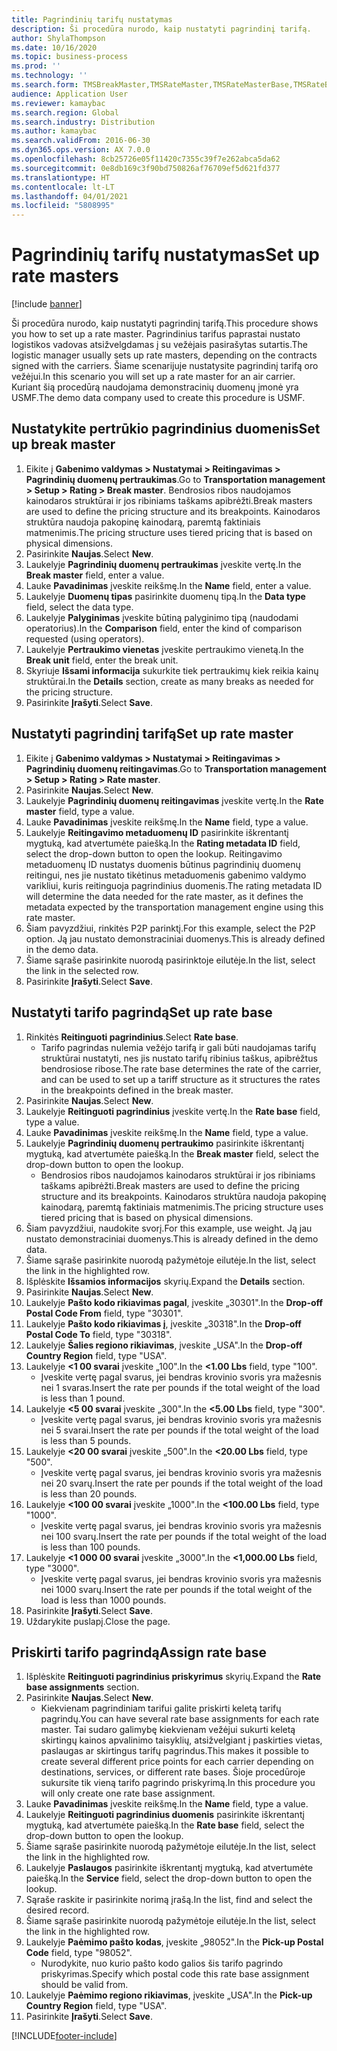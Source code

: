 ```yaml
---
title: Pagrindinių tarifų nustatymas
description: Ši procedūra nurodo, kaip nustatyti pagrindinį tarifą.
author: ShylaThompson
ms.date: 10/16/2020
ms.topic: business-process
ms.prod: ''
ms.technology: ''
ms.search.form: TMSBreakMaster,TMSRateMaster,TMSRateMasterBase,TMSRateBaseType, TMSRouteWorkbench
audience: Application User
ms.reviewer: kamaybac
ms.search.region: Global
ms.search.industry: Distribution
ms.author: kamaybac
ms.search.validFrom: 2016-06-30
ms.dyn365.ops.version: AX 7.0.0
ms.openlocfilehash: 8cb25726e05f11420c7355c39f7e262abca5da62
ms.sourcegitcommit: 0e8db169c3f90bd750826af76709ef5d621fd377
ms.translationtype: HT
ms.contentlocale: lt-LT
ms.lasthandoff: 04/01/2021
ms.locfileid: "5808995"
---
```

# <a name="set-up-rate-masters"></a><span data-ttu-id="7dd09-103">Pagrindinių tarifų nustatymas</span><span class="sxs-lookup"><span data-stu-id="7dd09-103">Set up rate masters</span></span>

[!include [banner](../../includes/banner.md)]

<span data-ttu-id="7dd09-104">Ši procedūra nurodo, kaip nustatyti pagrindinį tarifą.</span><span class="sxs-lookup"><span data-stu-id="7dd09-104">This procedure shows you how to set up a rate master.</span></span> <span data-ttu-id="7dd09-105">Pagrindinius tarifus paprastai nustato logistikos vadovas atsižvelgdamas į su vežėjais pasirašytas sutartis.</span><span class="sxs-lookup"><span data-stu-id="7dd09-105">The logistic manager usually sets up rate masters, depending on the contracts signed with the carriers.</span></span> <span data-ttu-id="7dd09-106">Šiame scenarijuje nustatysite pagrindinį tarifą oro vežėjui.</span><span class="sxs-lookup"><span data-stu-id="7dd09-106">In this scenario you will set up a rate master for an air carrier.</span></span> <span data-ttu-id="7dd09-107">Kuriant šią procedūrą naudojama demonstracinių duomenų įmonė yra USMF.</span><span class="sxs-lookup"><span data-stu-id="7dd09-107">The demo data company used to create this procedure is USMF.</span></span>

## <a name="set-up-break-master"></a><span data-ttu-id="7dd09-108">Nustatykite pertrūkio pagrindinius duomenis</span><span class="sxs-lookup"><span data-stu-id="7dd09-108">Set up break master</span></span>

1. <span data-ttu-id="7dd09-109">Eikite į **Gabenimo valdymas > Nustatymai > Reitingavimas > Pagrindinių duomenų pertraukimas**.</span><span class="sxs-lookup"><span data-stu-id="7dd09-109">Go to **Transportation management > Setup > Rating > Break master**.</span></span> <span data-ttu-id="7dd09-110">Bendrosios ribos naudojamos kainodaros struktūrai ir jos ribiniams taškams apibrėžti.</span><span class="sxs-lookup"><span data-stu-id="7dd09-110">Break masters are used to define the pricing structure and its breakpoints.</span></span> <span data-ttu-id="7dd09-111">Kainodaros struktūra naudoja pakopinę kainodarą, paremtą faktiniais matmenimis.</span><span class="sxs-lookup"><span data-stu-id="7dd09-111">The pricing structure uses tiered pricing that is based on physical dimensions.</span></span>  
1. <span data-ttu-id="7dd09-112">Pasirinkite **Naujas**.</span><span class="sxs-lookup"><span data-stu-id="7dd09-112">Select **New**.</span></span>
1. <span data-ttu-id="7dd09-113">Laukelyje **Pagrindinių duomenų pertraukimas** įveskite vertę.</span><span class="sxs-lookup"><span data-stu-id="7dd09-113">In the **Break master** field, enter a value.</span></span>
1. <span data-ttu-id="7dd09-114">Lauke **Pavadinimas** įveskite reikšmę.</span><span class="sxs-lookup"><span data-stu-id="7dd09-114">In the **Name** field, enter a value.</span></span>
1. <span data-ttu-id="7dd09-115">Laukelyje **Duomenų tipas** pasirinkite duomenų tipą.</span><span class="sxs-lookup"><span data-stu-id="7dd09-115">In the **Data type** field, select the data type.</span></span>
1. <span data-ttu-id="7dd09-116">Laukelyje **Palyginimas** įveskite būtiną palyginimo tipą (naudodami operatorius).</span><span class="sxs-lookup"><span data-stu-id="7dd09-116">In the **Comparison** field, enter the kind of comparison requested (using operators).</span></span>
1. <span data-ttu-id="7dd09-117">Laukelyje **Pertraukimo vienetas** įveskite pertraukimo vienetą.</span><span class="sxs-lookup"><span data-stu-id="7dd09-117">In the **Break unit** field, enter the break unit.</span></span>
1. <span data-ttu-id="7dd09-118">Skyriuje **Išsami informacija** sukurkite tiek pertraukimų kiek reikia kainų struktūrai.</span><span class="sxs-lookup"><span data-stu-id="7dd09-118">In the **Details** section, create as many breaks as needed for the pricing structure.</span></span>
1. <span data-ttu-id="7dd09-119">Pasirinkite **Įrašyti**.</span><span class="sxs-lookup"><span data-stu-id="7dd09-119">Select **Save**.</span></span>

## <a name="set-up-rate-master"></a><span data-ttu-id="7dd09-120">Nustatyti pagrindinį tarifą</span><span class="sxs-lookup"><span data-stu-id="7dd09-120">Set up rate master</span></span>

1. <span data-ttu-id="7dd09-121">Eikite į **Gabenimo valdymas > Nustatymai > Reitingavimas > Pagrindinių duomenų reitingavimas**.</span><span class="sxs-lookup"><span data-stu-id="7dd09-121">Go to **Transportation management > Setup > Rating > Rate master**.</span></span>
1. <span data-ttu-id="7dd09-122">Pasirinkite **Naujas**.</span><span class="sxs-lookup"><span data-stu-id="7dd09-122">Select **New**.</span></span>
1. <span data-ttu-id="7dd09-123">Laukelyje **Pagrindinių duomenų reitingavimas** įveskite vertę.</span><span class="sxs-lookup"><span data-stu-id="7dd09-123">In the **Rate master** field, type a value.</span></span>
1. <span data-ttu-id="7dd09-124">Lauke **Pavadinimas** įveskite reikšmę.</span><span class="sxs-lookup"><span data-stu-id="7dd09-124">In the **Name** field, type a value.</span></span>
1. <span data-ttu-id="7dd09-125">Laukelyje **Reitingavimo metaduomenų ID** pasirinkite iškrentantį mygtuką, kad atvertumėte paiešką.</span><span class="sxs-lookup"><span data-stu-id="7dd09-125">In the **Rating metadata ID** field, select the drop-down button to open the lookup.</span></span> <span data-ttu-id="7dd09-126">Reitingavimo metaduomenų ID nustatys duomenis būtinus pagrindinių duomenų reitingui, nes jie nustato tikėtinus metaduomenis gabenimo valdymo varikliui, kuris reitinguoja pagrindinius duomenis.</span><span class="sxs-lookup"><span data-stu-id="7dd09-126">The rating metadata ID will determine the data needed for the rate master, as it defines the metadata expected by the transportation management engine using this rate master.</span></span>  
1. <span data-ttu-id="7dd09-127">Šiam pavyzdžiui, rinkitės P2P parinktį.</span><span class="sxs-lookup"><span data-stu-id="7dd09-127">For this example, select the P2P option.</span></span> <span data-ttu-id="7dd09-128">Ją jau nustato demonstraciniai duomenys.</span><span class="sxs-lookup"><span data-stu-id="7dd09-128">This is already defined in the demo data.</span></span>
1. <span data-ttu-id="7dd09-129">Šiame sąraše pasirinkite nuorodą pasirinktoje eilutėje.</span><span class="sxs-lookup"><span data-stu-id="7dd09-129">In the list, select the link in the selected row.</span></span>
1. <span data-ttu-id="7dd09-130">Pasirinkite **Įrašyti**.</span><span class="sxs-lookup"><span data-stu-id="7dd09-130">Select **Save**.</span></span>

## <a name="set-up-rate-base"></a><span data-ttu-id="7dd09-131">Nustatyti tarifo pagrindą</span><span class="sxs-lookup"><span data-stu-id="7dd09-131">Set up rate base</span></span>

1. <span data-ttu-id="7dd09-132">Rinkitės **Reitinguoti pagrindinius**.</span><span class="sxs-lookup"><span data-stu-id="7dd09-132">Select **Rate base**.</span></span>
    * <span data-ttu-id="7dd09-133">Tarifo pagrindas nulemia vežėjo tarifą ir gali būti naudojamas tarifų struktūrai nustatyti, nes jis nustato tarifų ribinius taškus, apibrėžtus bendrosiose ribose.</span><span class="sxs-lookup"><span data-stu-id="7dd09-133">The rate base determines the rate of the carrier, and can be used to set up a tariff structure as it structures the rates in the breakpoints defined in the break master.</span></span>  
2. <span data-ttu-id="7dd09-134">Pasirinkite **Naujas**.</span><span class="sxs-lookup"><span data-stu-id="7dd09-134">Select **New**.</span></span>
3. <span data-ttu-id="7dd09-135">Laukelyje **Reitinguoti pagrindinius** įveskite vertę.</span><span class="sxs-lookup"><span data-stu-id="7dd09-135">In the **Rate base** field, type a value.</span></span>
4. <span data-ttu-id="7dd09-136">Lauke **Pavadinimas** įveskite reikšmę.</span><span class="sxs-lookup"><span data-stu-id="7dd09-136">In the **Name** field, type a value.</span></span>
5. <span data-ttu-id="7dd09-137">Laukelyje **Pagrindinių duomenų pertraukimo** pasirinkite iškrentantį mygtuką, kad atvertumėte paiešką.</span><span class="sxs-lookup"><span data-stu-id="7dd09-137">In the **Break master** field, select the drop-down button to open the lookup.</span></span>
    * <span data-ttu-id="7dd09-138">Bendrosios ribos naudojamos kainodaros struktūrai ir jos ribiniams taškams apibrėžti.</span><span class="sxs-lookup"><span data-stu-id="7dd09-138">Break masters are used to define the pricing structure and its breakpoints.</span></span> <span data-ttu-id="7dd09-139">Kainodaros struktūra naudoja pakopinę kainodarą, paremtą faktiniais matmenimis.</span><span class="sxs-lookup"><span data-stu-id="7dd09-139">The pricing structure uses tiered pricing that is based on physical dimensions.</span></span>  
6. <span data-ttu-id="7dd09-140">Šiam pavyzdžiui, naudokite svorį.</span><span class="sxs-lookup"><span data-stu-id="7dd09-140">For this example, use weight.</span></span> <span data-ttu-id="7dd09-141">Ją jau nustato demonstraciniai duomenys.</span><span class="sxs-lookup"><span data-stu-id="7dd09-141">This is already defined in the demo data.</span></span>
7. <span data-ttu-id="7dd09-142">Šiame sąraše pasirinkite nuorodą pažymėtoje eilutėje.</span><span class="sxs-lookup"><span data-stu-id="7dd09-142">In the list, select the link in the highlighted row.</span></span>
8. <span data-ttu-id="7dd09-143">Išplėskite **Išsamios informacijos** skyrių.</span><span class="sxs-lookup"><span data-stu-id="7dd09-143">Expand the **Details** section.</span></span>
9. <span data-ttu-id="7dd09-144">Pasirinkite **Naujas**.</span><span class="sxs-lookup"><span data-stu-id="7dd09-144">Select **New**.</span></span>
10. <span data-ttu-id="7dd09-145">Laukelyje **Pašto kodo rikiavimas pagal**, įveskite „30301".</span><span class="sxs-lookup"><span data-stu-id="7dd09-145">In the **Drop-off Postal Code From** field, type "30301".</span></span>
11. <span data-ttu-id="7dd09-146">Laukelyje **Pašto kodo rikiavimas į**, įveskite „30318".</span><span class="sxs-lookup"><span data-stu-id="7dd09-146">In the **Drop-off Postal Code To** field, type "30318".</span></span>
12. <span data-ttu-id="7dd09-147">Laukelyje **Šalies regiono rikiavimas**, įveskite „USA".</span><span class="sxs-lookup"><span data-stu-id="7dd09-147">In the **Drop-off Country Region** field, type "USA".</span></span>
13. <span data-ttu-id="7dd09-148">Laukelyje **<1 00 svarai** įveskite „100".</span><span class="sxs-lookup"><span data-stu-id="7dd09-148">In the **<1.00 Lbs** field, type "100".</span></span>
    * <span data-ttu-id="7dd09-149">Įveskite vertę pagal svarus, jei bendras krovinio svoris yra mažesnis nei 1 svaras.</span><span class="sxs-lookup"><span data-stu-id="7dd09-149">Insert the rate per pounds if the total weight of the load is less than 1 pound.</span></span>  
14. <span data-ttu-id="7dd09-150">Laukelyje **<5 00 svarai** įveskite „300".</span><span class="sxs-lookup"><span data-stu-id="7dd09-150">In the **<5.00 Lbs** field, type "300".</span></span>
    * <span data-ttu-id="7dd09-151">Įveskite vertę pagal svarus, jei bendras krovinio svoris yra mažesnis nei 5 svarai.</span><span class="sxs-lookup"><span data-stu-id="7dd09-151">Insert the rate per pounds if the total weight of the load is less than 5 pounds.</span></span>  
15. <span data-ttu-id="7dd09-152">Laukelyje **<20 00 svarai** įveskite „500".</span><span class="sxs-lookup"><span data-stu-id="7dd09-152">In the **<20.00 Lbs** field, type "500".</span></span>
    * <span data-ttu-id="7dd09-153">Įveskite vertę pagal svarus, jei bendras krovinio svoris yra mažesnis nei 20 svarų.</span><span class="sxs-lookup"><span data-stu-id="7dd09-153">Insert the rate per pounds if the total weight of the load is less than 20 pounds.</span></span>  
16. <span data-ttu-id="7dd09-154">Laukelyje **<100 00 svarai** įveskite „1000".</span><span class="sxs-lookup"><span data-stu-id="7dd09-154">In the **<100.00 Lbs** field, type "1000".</span></span>
    * <span data-ttu-id="7dd09-155">Įveskite vertę pagal svarus, jei bendras krovinio svoris yra mažesnis nei 100 svarų.</span><span class="sxs-lookup"><span data-stu-id="7dd09-155">Insert the rate per pounds if the total weight of the load is less than 100 pounds.</span></span>  
17. <span data-ttu-id="7dd09-156">Laukelyje **<1 000 00 svarai** įveskite „3000".</span><span class="sxs-lookup"><span data-stu-id="7dd09-156">In the **<1,000.00 Lbs** field, type "3000".</span></span>
    * <span data-ttu-id="7dd09-157">Įveskite vertę pagal svarus, jei bendras krovinio svoris yra mažesnis nei 1000 svarų.</span><span class="sxs-lookup"><span data-stu-id="7dd09-157">Insert the rate per pounds if the total weight of the load is less than 1000 pounds.</span></span>  
18. <span data-ttu-id="7dd09-158">Pasirinkite **Įrašyti**.</span><span class="sxs-lookup"><span data-stu-id="7dd09-158">Select **Save**.</span></span>
19. <span data-ttu-id="7dd09-159">Uždarykite puslapį.</span><span class="sxs-lookup"><span data-stu-id="7dd09-159">Close the page.</span></span>

## <a name="assign-rate-base"></a><span data-ttu-id="7dd09-160">Priskirti tarifo pagrindą</span><span class="sxs-lookup"><span data-stu-id="7dd09-160">Assign rate base</span></span>

1. <span data-ttu-id="7dd09-161">Išplėskite **Reitinguoti pagrindinius priskyrimus** skyrių.</span><span class="sxs-lookup"><span data-stu-id="7dd09-161">Expand the **Rate base assignments** section.</span></span>
2. <span data-ttu-id="7dd09-162">Pasirinkite **Naujas**.</span><span class="sxs-lookup"><span data-stu-id="7dd09-162">Select **New**.</span></span>
    * <span data-ttu-id="7dd09-163">Kiekvienam pagrindiniam tarifui galite priskirti keletą tarifų pagrindų.</span><span class="sxs-lookup"><span data-stu-id="7dd09-163">You can have several rate base assignments for each rate master.</span></span> <span data-ttu-id="7dd09-164">Tai sudaro galimybę kiekvienam vežėjui sukurti keletą skirtingų kainos apvalinimo taisyklių, atsižvelgiant į paskirties vietas, paslaugas ar skirtingus tarifų pagrindus.</span><span class="sxs-lookup"><span data-stu-id="7dd09-164">This makes it possible to create several different price points for each carrier depending on destinations, services, or different rate bases.</span></span> <span data-ttu-id="7dd09-165">Šioje procedūroje sukursite tik vieną tarifo pagrindo priskyrimą.</span><span class="sxs-lookup"><span data-stu-id="7dd09-165">In this procedure you will only create one rate base assignment.</span></span>  
3. <span data-ttu-id="7dd09-166">Lauke **Pavadinimas** įveskite reikšmę.</span><span class="sxs-lookup"><span data-stu-id="7dd09-166">In the **Name** field, type a value.</span></span>
4. <span data-ttu-id="7dd09-167">Laukelyje **Reitinguoti pagrindinius duomenis** pasirinkite iškrentantį mygtuką, kad atvertumėte paiešką.</span><span class="sxs-lookup"><span data-stu-id="7dd09-167">In the **Rate base** field, select the drop-down button to open the lookup.</span></span>
5. <span data-ttu-id="7dd09-168">Šiame sąraše pasirinkite nuorodą pažymėtoje eilutėje.</span><span class="sxs-lookup"><span data-stu-id="7dd09-168">In the list, select the link in the highlighted row.</span></span>
6. <span data-ttu-id="7dd09-169">Laukelyje **Paslaugos** pasirinkite iškrentantį mygtuką, kad atvertumėte paiešką.</span><span class="sxs-lookup"><span data-stu-id="7dd09-169">In the **Service** field, select the drop-down button to open the lookup.</span></span>
7. <span data-ttu-id="7dd09-170">Sąraše raskite ir pasirinkite norimą įrašą.</span><span class="sxs-lookup"><span data-stu-id="7dd09-170">In the list, find and select the desired record.</span></span>
8. <span data-ttu-id="7dd09-171">Šiame sąraše pasirinkite nuorodą pažymėtoje eilutėje.</span><span class="sxs-lookup"><span data-stu-id="7dd09-171">In the list, select the link in the highlighted row.</span></span>
9. <span data-ttu-id="7dd09-172">Laukelyje **Paėmimo pašto kodas**, įveskite „98052".</span><span class="sxs-lookup"><span data-stu-id="7dd09-172">In the **Pick-up Postal Code** field, type "98052".</span></span>
    * <span data-ttu-id="7dd09-173">Nurodykite, nuo kurio pašto kodo galios šis tarifo pagrindo priskyrimas.</span><span class="sxs-lookup"><span data-stu-id="7dd09-173">Specify which postal code this rate base assignment should be valid from.</span></span>
10. <span data-ttu-id="7dd09-174">Laukelyje **Paėmimo regiono rikiavimas**, įveskite „USA".</span><span class="sxs-lookup"><span data-stu-id="7dd09-174">In the **Pick-up Country Region** field, type "USA".</span></span>
11. <span data-ttu-id="7dd09-175">Pasirinkite **Įrašyti**.</span><span class="sxs-lookup"><span data-stu-id="7dd09-175">Select **Save**.</span></span>


[!INCLUDE[footer-include](../../../includes/footer-banner.md)]